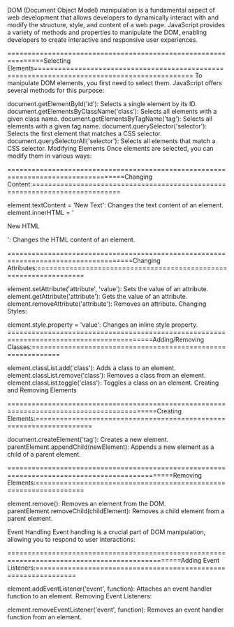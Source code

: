 DOM (Document Object Model) manipulation is a fundamental aspect of web development that allows developers to dynamically interact with and modify the structure, style, and content of a web page. JavaScript provides a variety of methods and properties to manipulate the DOM, enabling developers to create interactive and responsive user experiences.

===============================================================Selecting Elements=============================================================================================
To manipulate DOM elements, you first need to select them. JavaScript offers several methods for this purpose:

document.getElementById('id'): Selects a single element by its ID.
document.getElementsByClassName('class'): Selects all elements with a given class name.
document.getElementsByTagName('tag'): Selects all elements with a given tag name.
document.querySelector('selector'): Selects the first element that matches a CSS selector.
document.querySelectorAll('selector'): Selects all elements that match a CSS selector.
Modifying Elements
Once elements are selected, you can modify them in various ways:

===================================================================================Changing Content:============================================================================

element.textContent = 'New Text': Changes the text content of an element.
element.innerHTML = '<p>New HTML</p>': Changes the HTML content of an element.

=====================================================================================Changing Attributes:==================================================================

element.setAttribute('attribute', 'value'): Sets the value of an attribute.
element.getAttribute('attribute'): Gets the value of an attribute.
element.removeAttribute('attribute'): Removes an attribute.
Changing Styles:

element.style.property = 'value': Changes an inline style property.
==========================================================================================Adding/Removing Classes:=============================================================

element.classList.add('class'): Adds a class to an element.
element.classList.remove('class'): Removes a class from an element.
element.classList.toggle('class'): Toggles a class on an element.
Creating and Removing Elements

===========================================================================================Creating Elements:====================================================================

document.createElement('tag'): Creates a new element.
parentElement.appendChild(newElement): Appends a new element as a child of a parent element.

===============================================================================================Removing Elements:==================================================================

element.remove(): Removes an element from the DOM.
parentElement.removeChild(childElement): Removes a child element from a parent element.

Event Handling
Event handling is a crucial part of DOM manipulation, allowing you to respond to user interactions:

=================================================================================================Adding Event Listeners:================================================================

element.addEventListener('event', function): Attaches an event handler function to an element.
Removing Event Listeners:

element.removeEventListener('event', function): Removes an event handler function from an element.
